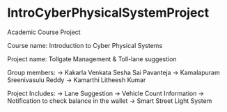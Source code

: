 # IntroCyberPhysicalSystemProject

Academic Course Project

Course name: Introduction to Cyber Physical Systems

Project name: Tollgate Management & Toll-lane suggestion

Group members:
              -> Kakarla Venkata Sesha Sai Pavanteja
              -> Kamalapuram Sreenivasulu Reddy
              -> Kamarthi Litheesh Kumar
              
Project Includes: 
                  -> Lane Suggestion
                  -> Vehicle Count Information
                  -> Notification to check balance in the wallet
                  -> Smart Street Light System
